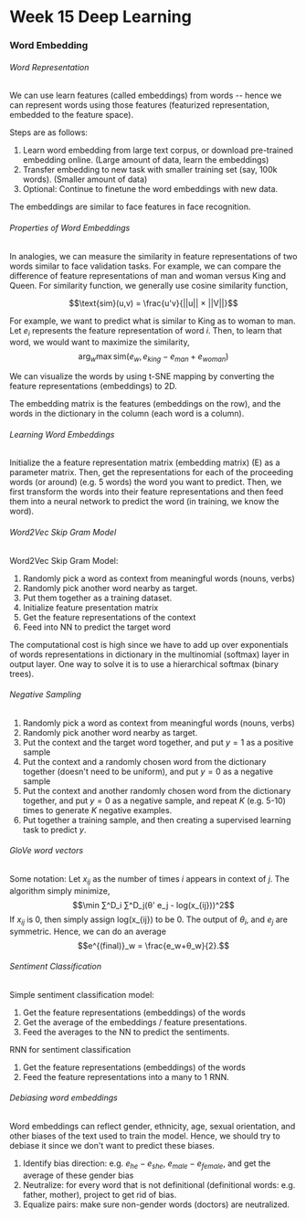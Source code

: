 # Week 15 Deep Learning

### Word Embedding

###### Word Representation
We can use learn features (called embeddings) from words -- hence we can represent words using those features (featurized representation, embedded to the feature space).

Steps are as follows:

1. Learn word embedding from large text corpus, or download pre-trained embedding online. (Large amount of data, learn the embeddings)
2. Transfer embedding to new task with smaller training set (say, 100k words). (Smaller amount of data)
3. Optional: Continue to finetune the word embeddings with new data.

The embeddings are similar to face features in face recognition.

###### Properties of Word Embeddings
In analogies, we can measure the similarity in feature representations of two words similar to face validation tasks. For example, we can compare the difference of feature representations of man and woman versus King and Queen. For similarity function, we generally use cosine similarity function,

$$\text{sim}(u,v) = \frac{u'v}{||u|| × ||V||}$$

For example, we want to predict what is similar to King as to woman to man. Let $e_i$ represents the feature representation of word $i$. Then, to learn that word, we would want to maximize the similarity,
$$\arg_w \max \text{sim}(e_w, e_{king} - e_{man} + e_{woman})$$

We can visualize the words by using t-SNE mapping by converting the feature representations (embeddings) to 2D.

The embedding matrix is the features (embeddings on the row), and the words in the dictionary in the column (each word is a column).

###### Learning Word Embeddings
Initialize the a feature representation matrix (embedding matrix) (E) as a parameter matrix. Then, get the representations for each of the proceeding words (or around) (e.g. 5 words) the word you want to predict. Then, we first transform the words into their feature representations and then feed them into a neural network to predict the word (in training, we know the word).

###### Word2Vec Skip Gram Model
Word2Vec Skip Gram Model:
1. Randomly pick a word as context from meaningful words (nouns, verbs)
2. Randomly pick another word nearby as target.
3. Put them together as a training dataset.
4. Initialize feature presentation matrix
5. Get the feature representations of the context
6. Feed into NN to predict the target word

The computational cost is high since we have to add up over exponentials of words representations in dictionary in the multinomial (softmax) layer in output layer. One way to solve it is to use a hierarchical softmax (binary trees).

###### Negative Sampling

1. Randomly pick a word as context from meaningful words (nouns, verbs)
2. Randomly pick another word nearby as target.
3. Put the context and the target word together, and put $y=1$ as a positive sample
4. Put the context and a randomly chosen word from the dictionary together (doesn't need to be uniform), and put $y=0$ as a negative sample
5. Put the context and another randomly chosen word from the dictionary together, and put $y=0$ as a negative sample, and repeat $K$ (e.g. 5-10) times to generate $K$ negative examples.
6. Put together a training sample, and then creating a supervised learning task to predict $y$.

###### GloVe word vectors
Some notation: Let $x_{ij}$ as the number of times $i$ appears in context of $j$.
The algorithm simply minimize,
$$\min ∑^D_i ∑^D_j(θ' e_j - log(x_{ij}))^2$$
If $x_{ij}$ is 0, then simply assign log(x_{ij}) to be 0. The output of $θ_i$, and $e_j$ are symmetric. Hence, we can do an average
$$e^{(final)}_w  = \frac{e_w+θ_w}{2}.$$

###### Sentiment Classification
Simple sentiment classification model:
1. Get the feature representations (embeddings) of the words
2. Get the average of the embeddings / feature presentations.
3. Feed the averages to the NN to predict the sentiments.

RNN for sentiment classification
1. Get the feature representations (embeddings) of the words
2. Feed the feature representations into a many to 1 RNN.

###### Debiasing word embeddings
Word embeddings can reflect gender, ethnicity, age, sexual orientation, and other biases of the text used to train the model. Hence, we should try to debiase it since we don't want to predict these biases.

1. Identify bias direction: e.g. $e_{he} - e_{she}$, $e_{male} - e_{female}$, and get the average of these gender bias
2. Neutralize: for every word that is not definitional (definitional words: e.g. father, mother), project to get rid of bias.
3. Equalize pairs: make sure non-gender words  (doctors) are neutralized.
